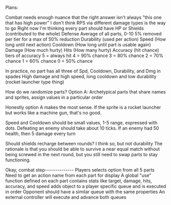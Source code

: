 Plans:

Combat needs enough nuance that the right answer isn't always "this one that has high power"
I don't think RPS via different damage types is the way to go
Right now I'm thinking every part should have 
    HP or Shields (contributed to the whole)
    Defense
        Average of all parts, 0-10
        5% removed per tier for a max of 50% reduction
    Durability (used per action) 
    Speed (How long until next action)
    Cooldown (How long until part is usable again)
    Damage (How much hurty)
    Hits (How many hurty)
    Accuracy (hit chance)
        tiers of accuracy
        5 = always hit
        4 = 90% chance
        3 = 80% chance
        2 = 70% chance
        1 = 60% chance
        0 = 50% chance

In practice, no part has all three of Spd, Cooldown, Durability, and Dmg in spades
High damage and high speed, long cooldown and low durability (rocket launcher type thing)

How do we randomize parts?
    Option A: Archetypical parts that share names and sprites, assign values in a particular order

Honestly option A makes the most sense. If the sprite is a rocket launcher but works like a machine gun, that's no good.

Speed and Cooldown should be small values, 1-5 range, expressed with dots.
Defeating an enemy should take about 10 ticks.
    If an enemy had 50 health, then 5 damage every turn

Should shields recharge between rounds? I think so, but not durability
    The rationale is that you should be able to survive a near equal match without being screwed in the next round, but you still need to swap parts to stay functioning.


Okay, combat step--------------
    Players selects option from all 5 parts
        Need to get an action name from each part for display
        A global "use" function defined on each part
            contains stats like target, damage, hits, accuracy, and speed
            adds object to a player specific queue and is executed in order
        Opponent should have a similar queue with the same properties
        An external controller will execute and advance both queues
        

        
